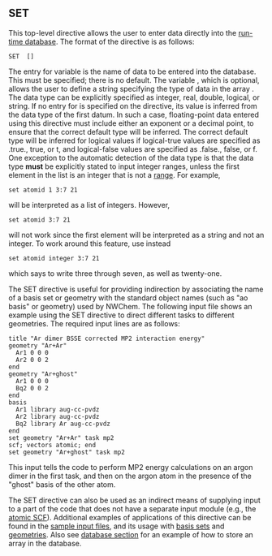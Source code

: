 ## SET

This top-level directive allows the user to enter data directly into the
[run-time database](NWChem-Architecture#database-structure "wikilink").
The format of the directive is as follows:

`SET `<string name>` [`<string type default automatic>`] `<type data>

The entry for variable <name> is the name of data to be entered into the
database. This must be specified; there is no default. The variable
<type>, which is optional, allows the user to define a string specifying
the type of data in the array <name>. The data type can be explicitly
specified as integer, real, double, logical, or string. If no entry for
<type> is specified on the directive, its value is inferred from the
data type of the first datum. In such a case, floating-point data
entered using this directive must include either an exponent or a
decimal point, to ensure that the correct default type will be inferred.
The correct default type will be inferred for logical values if
logical-true values are specified as .true., true, or t, and
logical-false values are specified as .false., false, or f. One
exception to the automatic detection of the data type is that the data
type **must** be explicitly stated to input integer ranges, unless the
first element in the list is an integer that is not a
[range](Getting-Started#Input_Format_and_Syntax_for_Directives "wikilink").
For example,

`set atomid 1 3:7 21`

will be interpreted as a list of integers. However,

`set atomid 3:7 21 `

will not work since the first element will be interpreted as a string
and not an integer. To work around this feature, use instead

`set atomid integer 3:7 21`

which says to write three through seven, as well as twenty-one.

The SET directive is useful for providing indirection by associating the
name of a basis set or geometry with the standard object names (such as
"ao basis" or geometry) used by NWChem. The following input file shows
an example using the SET directive to direct different tasks to
different geometries. The required input lines are as follows:

`title "Ar dimer BSSE corrected MP2 interaction energy" `  
`geometry "Ar+Ar" `  
`  Ar1 0 0 0 `  
`  Ar2 0 0 2 `  
`end`  
`geometry "Ar+ghost" `  
`  Ar1 0 0 0 `  
`  Bq2 0 0 2 `  
`end`  
`basis `  
`  Ar1 library aug-cc-pvdz `  
`  Ar2 library aug-cc-pvdz `  
`  Bq2 library Ar aug-cc-pvdz `  
`end`  
`set geometry "Ar+Ar" task mp2 `  
`scf; vectors atomic; end`  
`set geometry "Ar+ghost" task mp2 `

This input tells the code to perform MP2 energy calculations on an argon
dimer in the first task, and then on the argon atom in the presence of
the "ghost" basis of the other atom.

The SET directive can also be used as an indirect means of supplying
input to a part of the code that does not have a separate input module
(e.g., the [atomic
SCF](Hartree-Fock_Theory_for_Molecules#Atomic_guess_orbitals_with_charged_atoms "wikilink")).
Additional examples of applications of this directive can be found in
the [sample input
files](Getting_Started#Water_Molecule_Sample_Input_File "wikilink"), and
its usage with [basis sets](Basis "wikilink") and
[geometries](Geometry "wikilink"). Also see [database
section](Nwarch#Database_Structure "wikilink") for an example of how to
store an array in the database.
